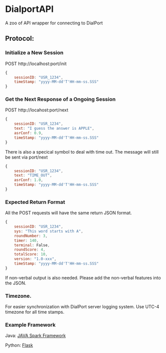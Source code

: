 # DialportAPI
A zoo of API wrapper for connecting to DialPort 

## Protocol:
### Initialize a New Session
POST http://localhost:port/init

```javascript
{
    sessionID: "USR_1234",
    timeStamp: "yyyy-MM-dd'T'HH-mm-ss.SSS"
}
```

### Get the Next Response of a Ongoing Session
POST http://locahost:port/next

```javascript
{
    sessionID: "USR_1234",
    text: "I guess the answer is APPLE", 
    asrConf: 0.9,
    timeStamp: "yyyy-MM-dd'T'HH-mm-ss.SSS"
}
```
There is also a specical symbol to deal with time out. The message will
still be sent via port/next

```javascript
{
    sessionID: "USR_1234",
    text: "TIME_OUT", 
    asrConf: 1.0,
    timeStamp: "yyyy-MM-dd'T'HH-mm-ss.SSS"
}
```

### Expected Return Format

All the POST requests will have the same return JSON format. 
```javascript
{
    sessionID: "USR_1234",
    sys: "This word starts with A",
    roundNumber: 3,
    timer: 140,
    terminal: False,
    roundScore: 4,
    totalScore: 10,
    version: "1.0-xxx",
    timeStamp: "yyyy-MM-dd'T'HH-mm-ss.SSS"
}
```
If non-verbal output is also needed. Please add the non-verbal features into the JSON.

### Timezone.
For easier synchronization with DialPort server logging system. Use UTC-4 timezone for all time stamps. 


### Example Framework
Java: [JAVA Spark Framework](https://github.com/perwendel/spark)


Python: [Flask](http://flask.pocoo.org)

